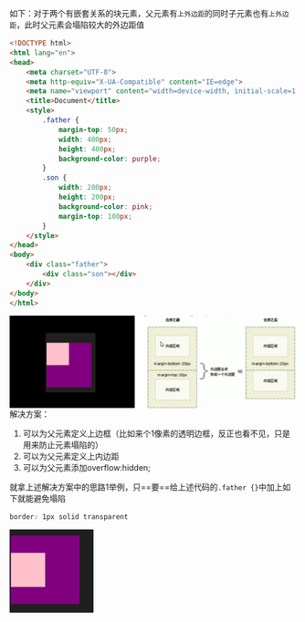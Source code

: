 如下：对于两个有嵌套关系的块元素，父元素有`上外边距`的同时子元素也有`上外边距`，此时父元素会塌陷较大的外边距值

```html
<!DOCTYPE html>
<html lang="en">
<head>
    <meta charset="UTF-8">
    <meta http-equiv="X-UA-Compatible" content="IE=edge">
    <meta name="viewport" content="width=device-width, initial-scale=1.0">
    <title>Document</title>
    <style>
        .father {
            margin-top: 50px;
            width: 400px;
            height: 400px;
            background-color: purple;
        }
        .son {
            width: 200px;
            height: 200px;
            background-color: pink;
            margin-top: 100px;
        }
    </style>
</head>
<body>
    <div class="father">
        <div class="son"></div>
    </div>
</body>
</html>
```

<img align=left src="assets/image-20220710213421970.png" alt="image-20220710213421970" style="zoom:50%;" />

解决方案：

1. 可以为父元素定义上边框（比如来个1像素的透明边框，反正也看不见，只是用来防止元素塌陷的）
2. 可以为父元素定义上内边距
3. 可以为父元素添加overflow:hidden;

就拿上述解决方案中的思路1举例，只==要==给上述代码的`.father {}`中加上如下就能避免塌陷

```css
border: 1px solid transparent
```

<img align=left src="assets/image-20220710220505121.png" alt="image-20220710220505121" style="zoom: 20%;" />